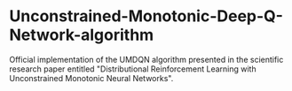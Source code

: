 # Unconstrained-Monotonic-Deep-Q-Network-algorithm
Official implementation of the UMDQN algorithm presented in the scientific research paper entitled "Distributional Reinforcement Learning with Unconstrained Monotonic Neural Networks".
